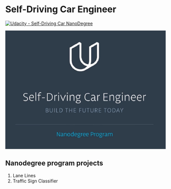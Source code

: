 # Self-Driving Car Engineer
[![Udacity - Self-Driving Car NanoDegree](https://s3.amazonaws.com/udacity-sdc/github/shield-carnd.svg)](http://www.udacity.com/drive)

![alt text](https://github.com/CVDLBOT/CarND/blob/master/Images/title.jpg)

## Nanodegree program projects

1. Lane Lines
2. Traffic Sign Classifier

